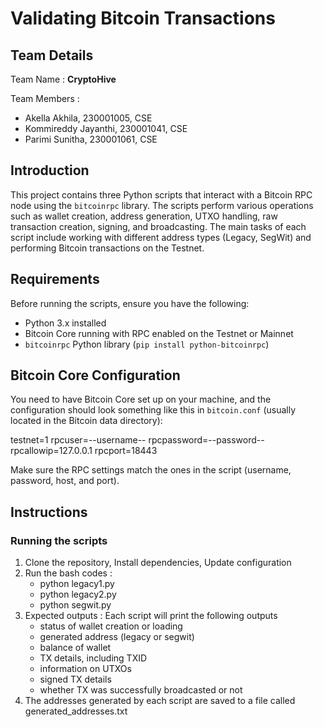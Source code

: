 # Validating Bitcoin Transactions

## Team Details 

Team Name : **CryptoHive**

Team Members : 
- Akella Akhila, 230001005, CSE
- Kommireddy Jayanthi, 230001041, CSE
- Parimi Sunitha, 230001061, CSE

## Introduction
This project contains three Python scripts that interact with a Bitcoin RPC node using the `bitcoinrpc` library. The scripts perform various operations such as wallet creation, address generation, UTXO handling, raw transaction creation, signing, and broadcasting. The main tasks of each script include working with different address types (Legacy, SegWit) and performing Bitcoin transactions on the Testnet.

## Requirements 
Before running the scripts, ensure you have the following:

- Python 3.x installed
- Bitcoin Core running with RPC enabled on the Testnet or Mainnet
- `bitcoinrpc` Python library (`pip install python-bitcoinrpc`)

## Bitcoin Core Configuration
You need to have Bitcoin Core set up on your machine, and the configuration should look something like this in `bitcoin.conf` (usually located in the Bitcoin data directory):

testnet=1 rpcuser=--username-- rpcpassword=--password-- rpcallowip=127.0.0.1 rpcport=18443

Make sure the RPC settings match the ones in the script (username, password, host, and port).


## Instructions

### Running the scripts
1. Clone the repository, Install dependencies, Update configuration
2. Run the bash codes :
   - python legacy1.py
   - python legacy2.py
   - python segwit.py
3. Expected outputs : Each script will print the following outputs
   - status of wallet creation or loading
   - generated address (legacy or segwit)
   - balance of wallet
   - TX details, including TXID
   - information on UTXOs
   - signed TX details
   - whether TX was successfully broadcasted or not
4. The addresses generated by each script are saved to a file called generated_addresses.txt
